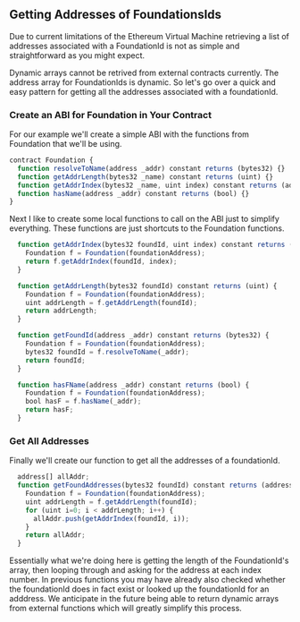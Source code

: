 ## Getting Addresses of FoundationsIds
Due to current limitations of the Ethereum Virtual Machine retrieving a list of addresses associated with a FoundationId is not as simple and straightforward as you might expect.

Dynamic arrays cannot be retrived from external contracts currently.  The address array for FoundationIds is dynamic.  So let's go over a quick and easy pattern for getting all the addresses associated with a foundationId.

### Create an ABI for Foundation in Your Contract
For our example we'll create a simple ABI with the functions from Foundation that we'll be using.
```javascript
contract Foundation {
  function resolveToName(address _addr) constant returns (bytes32) {}
  function getAddrLength(bytes32 _name) constant returns (uint) {}
  function getAddrIndex(bytes32 _name, uint index) constant returns (address) {}
  function hasName(address _addr) constant returns (bool) {}
}
```
Next I like to create some local functions to call on the ABI just to simplify everything.  These functions are just shortcuts to the Foundation functions.
```javascript
  function getAddrIndex(bytes32 foundId, uint index) constant returns (address) {
    Foundation f = Foundation(foundationAddress);
    return f.getAddrIndex(foundId, index);
  }

  function getAddrLength(bytes32 foundId) constant returns (uint) {
    Foundation f = Foundation(foundationAddress);
    uint addrLength = f.getAddrLength(foundId);
    return addrLength;
  }

  function getFoundId(address _addr) constant returns (bytes32) {
    Foundation f = Foundation(foundationAddress);
    bytes32 foundId = f.resolveToName(_addr);
    return foundId;
  }

  function hasFName(address _addr) constant returns (bool) {
    Foundation f = Foundation(foundationAddress);
    bool hasF = f.hasName(_addr);
    return hasF;
  }
```
### Get All Addresses
Finally we'll create our function to get all the addresses of a foundationId.
```javascript
  address[] allAddr;
  function getFoundAddresses(bytes32 foundId) constant returns (address[]) {
    Foundation f = Foundation(foundationAddress);
    uint addrLength = f.getAddrLength(foundId);
    for (uint i=0; i < addrLength; i++) {
      allAddr.push(getAddrIndex(foundId, i));
    }
    return allAddr;
  }
```
Essentially what we're doing here is getting the length of the FoundationId's array, then looping through and asking for the address at each index number.  In previous functions you may have already also checked whether the foundationId does in fact exist or looked up the foundationId for an adddress.
We anticipate in the future being able to return dynamic arrays from external functions which will greatly simplify this process.  
